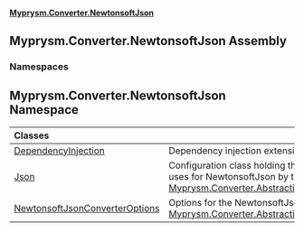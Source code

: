 #### [Myprysm.Converter.NewtonsoftJson](index.md 'index')

## Myprysm.Converter.NewtonsoftJson Assembly
### Namespaces

<a name='Myprysm.Converter.NewtonsoftJson'></a>

## Myprysm.Converter.NewtonsoftJson Namespace

| Classes | |
| :--- | :--- |
| [DependencyInjection](Myprysm.Converter.NewtonsoftJson.DependencyInjection.md 'Myprysm.Converter.NewtonsoftJson.DependencyInjection') | Dependency injection extensions. |
| [Json](Myprysm.Converter.NewtonsoftJson.Json.md 'Myprysm.Converter.NewtonsoftJson.Json') | Configuration class holding the settings uses for NewtonsoftJson by this [Myprysm.Converter.Abstractions.IConverter](https://docs.microsoft.com/en-us/dotnet/api/Myprysm.Converter.Abstractions.IConverter 'Myprysm.Converter.Abstractions.IConverter'). |
| [NewtonsoftJsonConverterOptions](Myprysm.Converter.NewtonsoftJson.NewtonsoftJsonConverterOptions.md 'Myprysm.Converter.NewtonsoftJson.NewtonsoftJsonConverterOptions') | Options for the NewtonsoftJson [Myprysm.Converter.Abstractions.IConverter](https://docs.microsoft.com/en-us/dotnet/api/Myprysm.Converter.Abstractions.IConverter 'Myprysm.Converter.Abstractions.IConverter'). |
